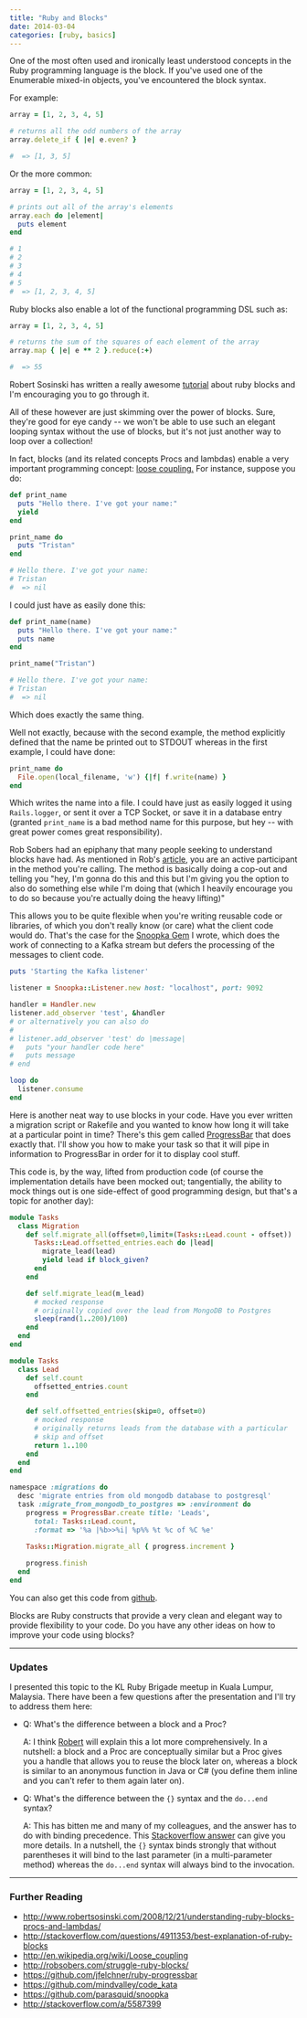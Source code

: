 ```yaml
---
title: "Ruby and Blocks"
date: 2014-03-04
categories: [ruby, basics]
---
```


One of the most often used and ironically least understood concepts in the Ruby programming language is the block. If you've used one of the Enumerable mixed-in objects, you've encountered the block syntax.

<!--more-->

For example:

``` ruby
array = [1, 2, 3, 4, 5]

# returns all the odd numbers of the array
array.delete_if { |e| e.even? }

#  => [1, 3, 5]
```

Or the more common:

``` ruby
array = [1, 2, 3, 4, 5]

# prints out all of the array's elements
array.each do |element|
  puts element
end

# 1
# 2
# 3
# 4
# 5
#  => [1, 2, 3, 4, 5]    
```

Ruby blocks also enable a lot of the functional programming DSL such as:

``` ruby
array = [1, 2, 3, 4, 5]

# returns the sum of the squares of each element of the array
array.map { |e| e ** 2 }.reduce(:+)

#  => 55
```

Robert Sosinski has written a really awesome [tutorial](http://www.robertsosinski.com/2008/12/21/understanding-ruby-blocks-procs-and-lambdas/) about ruby blocks and I'm encouraging you to go through it.

All of these however are just skimming over the power of blocks. Sure, they're good for eye candy -- we won't be able to use such an elegant looping syntax without the use of blocks, but it's not just another way to loop over a collection!

In fact, blocks (and its related concepts Procs and lambdas) enable a very important programming concept: [loose coupling.](http://en.wikipedia.org/wiki/Loose_coupling) For instance, suppose you do:

``` ruby
def print_name
  puts "Hello there. I've got your name:"
  yield
end

print_name do
  puts "Tristan"
end

# Hello there. I've got your name:
# Tristan
#  => nil
```

I could just have as easily done this:

``` ruby
def print_name(name)
  puts "Hello there. I've got your name:"
  puts name
end

print_name("Tristan")

# Hello there. I've got your name:
# Tristan
#  => nil
```

Which does exactly the same thing.

Well not exactly, because with the second example, the method explicitly defined that the name be printed out to STDOUT whereas in the first example, I could have done:

``` ruby
print_name do
  File.open(local_filename, 'w') {|f| f.write(name) }
end
```

Which writes the name into a file. I could have just as easily logged it using `Rails.logger`, or sent it over a TCP Socket, or save it in a database entry (granted `print_name` is a bad method name for this purpose, but hey -- with great power comes great responsibility).

Rob Sobers had an epiphany that many people seeking to understand blocks have had. As mentioned in Rob's [article](http://robsobers.com/struggle-ruby-blocks/), you are an active participant in the method you're calling. The method is basically doing a cop-out and telling you "hey, I'm gonna do this and this but I'm giving you the option to also do something else while I'm doing that (which I heavily encourage you to do so because you're actually doing the heavy lifting)"

This allows you to be quite flexible when you're writing reusable code or libraries, of which you don't really know (or care) what the client code would do. That's the case for the [Snoopka Gem](https://github.com/parasquid/snoopka) I wrote, which does the work of connecting to a Kafka stream but defers the processing of the messages to client code.

``` ruby
puts 'Starting the Kafka listener'

listener = Snoopka::Listener.new host: "localhost", port: 9092

handler = Handler.new
listener.add_observer 'test', &handler
# or alternatively you can also do
#
# listener.add_observer 'test' do |message|
#   puts "your handler code here"
#   puts message
# end

loop do
  listener.consume
end
```

Here is another neat way to use blocks in your code. Have you ever written a migration script or Rakefile and you wanted to know how long it will take at a particular point in time? There's this gem called [ProgressBar](https://github.com/jfelchner/ruby-progressbar) that does exactly that. I'll show you how to make your task so that it will pipe in information to ProgressBar in order for it to display cool stuff.

This code is, by the way, lifted from production code (of course the implementation details have been mocked out; tangentially, the ability to mock things out is one side-effect of good programming design, but that's a topic for another day):

``` ruby tasks/migration.rb
module Tasks
  class Migration
    def self.migrate_all(offset=0,limit=(Tasks::Lead.count - offset))
      Tasks::Lead.offsetted_entries.each do |lead|
        migrate_lead(lead)
        yield lead if block_given?
      end
    end

    def self.migrate_lead(m_lead)
      # mocked response
      # originally copied over the lead from MongoDB to Postgres
      sleep(rand(1..200)/100)
    end
  end
end
```

``` ruby tasks/lead.rb
module Tasks
  class Lead
    def self.count
      offsetted_entries.count
    end

    def self.offsetted_entries(skip=0, offset=0)
      # mocked response
      # originally returns leads from the database with a particular
      # skip and offset
      return 1..100
    end
  end
end
```

``` ruby Rakefile
namespace :migrations do
  desc 'migrate entries from old mongodb database to postgresql'
  task :migrate_from_mongodb_to_postgres => :environment do
    progress = ProgressBar.create title: 'Leads',
      total: Tasks::Lead.count,
      :format => '%a |%b>>%i| %p%% %t %c of %C %e'
      
    Tasks::Migration.migrate_all { progress.increment }

    progress.finish
  end
end
```

You can also get this code from [github](https://github.com/mindvalley/code_kata).

Blocks are Ruby constructs that provide a very clean and elegant way to provide flexibility to your code. Do you have any other ideas on how to improve your code using blocks?

-------

### Updates ###

I presented this topic to the KL Ruby Brigade meetup in Kuala Lumpur, Malaysia. There have been a few questions after the presentation and I'll try to address them here:

- Q: What's the difference between a block and a Proc?

  A: I think [Robert](http://www.robertsosinski.com/2008/12/21/understanding-ruby-blocks-procs-and-lambdas/) will explain this a lot more comprehensively. In a nutshell: a block and a Proc are conceptually similar but a Proc gives you a handle that allows you to reuse the block later on, whereas a block is similar to an anonymous function in Java or C# (you define them inline and you can't refer to them again later on).

- Q: What's the difference between the `{}` syntax and the `do...end` syntax?

  A: This has bitten me and many of my colleagues, and the answer has to do with binding precedence. This [Stackoverflow answer](http://stackoverflow.com/a/5587399) can give you more details. In a nutshell, the `{}` syntax binds strongly that without parentheses it will bind to the last parameter (in a multi-parameter method) whereas the `do...end` syntax will always bind to the invocation.

----------------

### Further Reading ###

 * http://www.robertsosinski.com/2008/12/21/understanding-ruby-blocks-procs-and-lambdas/
 * http://stackoverflow.com/questions/4911353/best-explanation-of-ruby-blocks
 * http://en.wikipedia.org/wiki/Loose_coupling
 * http://robsobers.com/struggle-ruby-blocks/
 * https://github.com/jfelchner/ruby-progressbar
 * https://github.com/mindvalley/code_kata
 * https://github.com/parasquid/snoopka
 * http://stackoverflow.com/a/5587399